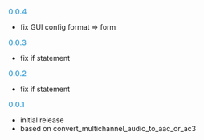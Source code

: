 
**<span style="color:#56adda">0.0.4</span>**
- fix GUI config format => form

**<span style="color:#56adda">0.0.3</span>**
- fix if statement

**<span style="color:#56adda">0.0.2</span>**
- fix if statement

**<span style="color:#56adda">0.0.1</span>**
- initial release
- based on convert_multichannel_audio_to_aac_or_ac3
